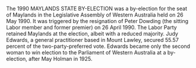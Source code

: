 The 1990 MAYLANDS STATE BY-ELECTION was a by-election for the seat of Maylands in the Legislative Assembly of Western Australia held on 26 May 1990. It was triggered by the resignation of Peter Dowding (the sitting Labor member and former premier) on 26 April 1990. The Labor Party retained Maylands at the election, albeit with a reduced majority. Judy Edwards, a general practitioner based in Mount Lawley, secured 55.57 percent of the two-party-preferred vote. Edwards became only the second woman to win election to the Parliament of Western Australia at a by-election, after May Holman in 1925.
